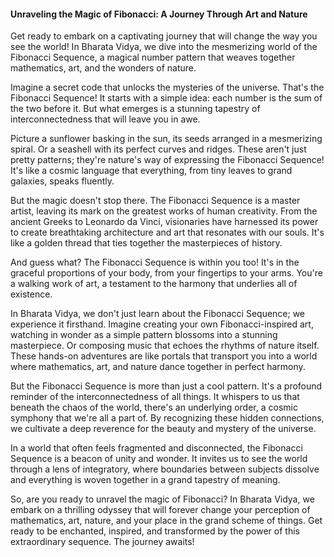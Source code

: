 
#### Unraveling the Magic of Fibonacci: A Journey Through Art and Nature

Get ready to embark on a captivating journey that will change the way you see the world! In Bharata Vidya, we dive into the mesmerizing world of the Fibonacci Sequence, a magical number pattern that weaves together mathematics, art, and the wonders of nature.

Imagine a secret code that unlocks the mysteries of the universe. That's the Fibonacci Sequence! It starts with a simple idea: each number is the sum of the two before it. But what emerges is a stunning tapestry of interconnectedness that will leave you in awe.

Picture a sunflower basking in the sun, its seeds arranged in a mesmerizing spiral. Or a seashell with its perfect curves and ridges. These aren't just pretty patterns; they're nature's way of expressing the Fibonacci Sequence! It's like a cosmic language that everything, from tiny leaves to grand galaxies, speaks fluently.

But the magic doesn't stop there. The Fibonacci Sequence is a master artist, leaving its mark on the greatest works of human creativity. From the ancient Greeks to Leonardo da Vinci, visionaries have harnessed its power to create breathtaking architecture and art that resonates with our souls. It's like a golden thread that ties together the masterpieces of history.

And guess what? The Fibonacci Sequence is within you too! It's in the graceful proportions of your body, from your fingertips to your arms. You're a walking work of art, a testament to the harmony that underlies all of existence.

In Bharata Vidya, we don't just learn about the Fibonacci Sequence; we experience it firsthand. Imagine creating your own Fibonacci-inspired art, watching in wonder as a simple pattern blossoms into a stunning masterpiece. Or composing music that echoes the rhythms of nature itself. These hands-on adventures are like portals that transport you into a world where mathematics, art, and nature dance together in perfect harmony.

But the Fibonacci Sequence is more than just a cool pattern. It's a profound reminder of the interconnectedness of all things. It whispers to us that beneath the chaos of the world, there's an underlying order, a cosmic symphony that we're all a part of. By recognizing these hidden connections, we cultivate a deep reverence for the beauty and mystery of the universe.

In a world that often feels fragmented and disconnected, the Fibonacci Sequence is a beacon of unity and wonder. It invites us to see the world through a lens of integratory, where boundaries between subjects dissolve and everything is woven together in a grand tapestry of meaning.

So, are you ready to unravel the magic of Fibonacci? In Bharata Vidya, we embark on a thrilling odyssey that will forever change your perception of mathematics, art, nature, and your place in the grand scheme of things. Get ready to be enchanted, inspired, and transformed by the power of this extraordinary sequence. The journey awaits!